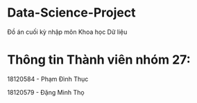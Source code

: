 # Data-Science-Project 

Đồ án cuối kỳ nhập môn Khoa học Dữ liệu
# Thông tin Thành viên nhóm 27:

18120584 - Phạm Đình Thục

18120579 - Đặng Minh Thọ

